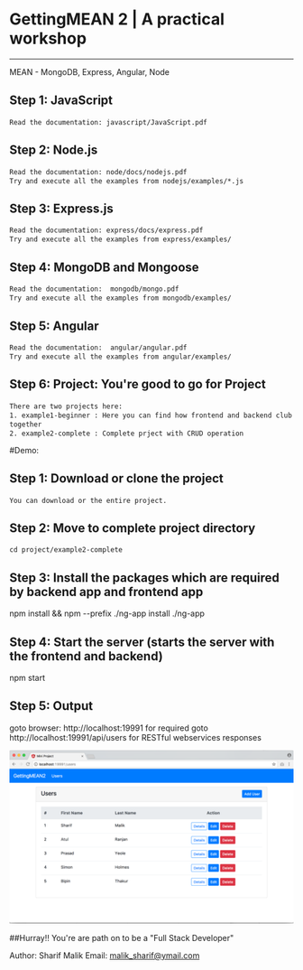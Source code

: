 # GettingMEAN 2 | A practical workshop 
-------------------------------------------------------------
MEAN - MongoDB, Express, Angular, Node

## Step 1: JavaScript
    Read the documentation: javascript/JavaScript.pdf
    
## Step 2: Node.js
    Read the documentation: node/docs/nodejs.pdf
    Try and execute all the examples from nodejs/examples/*.js
    
## Step 3: Express.js
    Read the documentation: express/docs/express.pdf
    Try and execute all the examples from express/examples/

## Step 4: MongoDB and Mongoose
    Read the documentation:  mongodb/mongo.pdf
    Try and execute all the examples from mongodb/examples/

## Step 5: Angular
    Read the documentation:  angular/angular.pdf
    Try and execute all the examples from angular/examples/

## Step 6: Project: You're good to go for Project   
    There are two projects here:
    1. example1-beginner : Here you can find how frontend and backend club together
    2. example2-complete : Complete prject with CRUD operation 

#Demo:

## Step 1: Download or clone the project 
    You can download or the entire project.

## Step 2: Move to complete project directory
    cd project/example2-complete

## Step 3: Install the packages which are required by backend app and frontend app
npm install && npm --prefix ./ng-app install ./ng-app

## Step 4: Start the server (starts the server with the frontend and backend)
npm start

## Step 5: Output
goto browser: http://localhost:19991  for required
goto http://localhost:19991/api/users for RESTful webservices responses    

![Alt text](./project/example2-complete/screenshots/screenshot1.png?raw=true "Optional Title")    


##Hurray!! You're are path on to be a "Full Stack Developer"

Author: Sharif Malik
Email: malik_sharif@ymail.com
